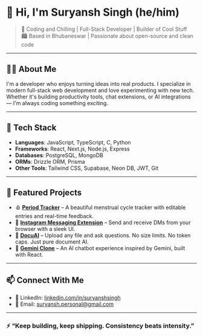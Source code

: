 # 👋 Hi, I'm Suryansh Singh (he/him)

> 🚀 Coding and Chilling | Full-Stack Developer | Builder of Cool Stuff  
> 🏙️ Based in Bhubaneswar | Passionate about open-source and clean code

---

## 🧑‍💻 About Me

I'm a developer who enjoys turning ideas into real products. I specialize in modern full-stack web development and love experimenting with new tech. Whether it's building productivity tools, chat extensions, or AI integrations — I'm always coding something exciting.

---

## 🔧 Tech Stack

- **Languages**: JavaScript, TypeScript, C, Python  
- **Frameworks**: React, Next.js, Node.js, Express  
- **Databases**: PostgreSQL, MongoDB  
- **ORMs**: Drizzle ORM, Prisma  
- **Other Tools**: Tailwind CSS, Supabase, Neon DB, JWT, Git

---

## 📌 Featured Projects

- 🩸 [**Period Tracker**](https://github.com/Suryansh1987/period-tracker) – A beautiful menstrual cycle tracker with editable entries and real-time feedback.  
- 💬 [**Instagram Messaging Extension**](https://github.com/Suryansh1987/Instagram-messaging-extension) – Send and receive DMs from your browser with a sleek UI.  
- 📄 [**DocuAI**](https://github.com/Suryansh1987/Docu_Ai) – Upload any file and ask questions. No size limits. No token caps. Just pure document AI.  
- 🧠 [**Gemini Clone**](https://github.com/Suryansh1987/Gemini-clone1) – An AI chatbot experience inspired by Gemini, built with React.

---

## 📫 Connect With Me

- 💼 LinkedIn: [linkedin.com/in/suryanshsingh](https://linkedin.com/in/suryanshsingh)  
- 💌 Email: suryansh.personal@gmail.com

---

### ⚡ “Keep building, keep shipping. Consistency beats intensity.”

